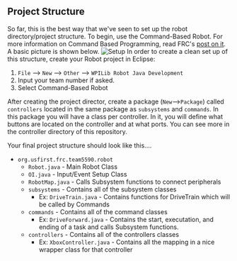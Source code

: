 ## Project Structure

So far, this is the best way that we've seen to set up the robot directory/project structure. To begin, use the Command-Based Robot. For more information on Command Based Programming, read FRC's [post on it][1]. A basic picture is shown below.
![Setup](https://github.com/sjcirobotics/java-frc/blob/master/images/robot.png)
In order to create a clean set up of this structure, create your Robot project in Eclipse:
    
1. `File` --> `New` --> `Other` --> `WPILib Robot Java Development`
2. Input your team number if asked.
3. Select Command-Based Robot
    
After creating the project director, create a package (`New`-->`Package`) called `controllers` located in the same package as `subsystems` and `commands`. In this package you will have a class per controller. In it, you will define what buttons are located on the controller and at what ports. You can see more in the controller directory of this repository.

Your final project structure should look like this....

* `org.usfirst.frc.team5590.robot`
  * `Robot.java` - Main Robot Class
  * `OI.java` - Input/Event Setup Class
  * `RobotMap.java` - Calls Subsystem functions to connect peripherals
  * `subsystems` - Contains all of the subsystem classes
    * Ex: `DriveTrain.java` - Contains functions for DriveTrain which will be called by Commands 
  * `commands` - Contains all of the command classes
    * Ex: `DriveForward.java` - Contains the start, executation, and ending of a task and calls Subsystem functions. 
  * `controllers` - Contains all of the controllers classes
    * Ex: `XboxController.java` - Contains all the mapping in a nice wrapper class for that controller


[1]: https://wpilib.screenstepslive.com/s/4485/m/13809/l/599732-what-is-command-based-programming
